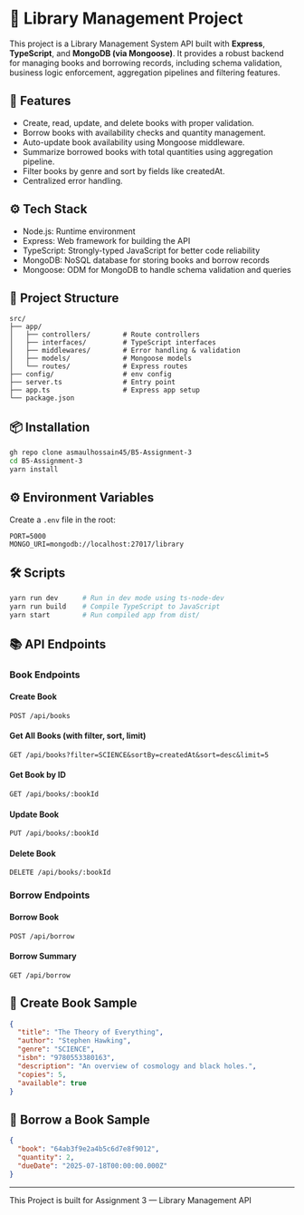 # 📖 Library Management Project

This project is a Library Management System API built with **Express**, **TypeScript**, and **MongoDB (via Mongoose)**. It provides a robust backend for managing books and borrowing records, including schema validation, business logic enforcement, aggregation pipelines and filtering features.

## 🚀 Features
- Create, read, update, and delete books with proper validation.
- Borrow books with availability checks and quantity management.
- Auto-update book availability using Mongoose middleware.
- Summarize borrowed books with total quantities using aggregation pipeline.
- Filter books by genre and sort by fields like createdAt.
- Centralized error handling.

## ⚙️ Tech Stack
- Node.js: Runtime environment
- Express: Web framework for building the API
- TypeScript: Strongly-typed JavaScript for better code reliability
- MongoDB: NoSQL database for storing books and borrow records
- Mongoose: ODM for MongoDB to handle schema validation and queries

## 📁 Project Structure
```
src/
├── app/
│   ├── controllers/        # Route controllers
│   ├── interfaces/         # TypeScript interfaces
│   ├── middlewares/        # Error handling & validation
│   ├── models/             # Mongoose models
│   └── routes/             # Express routes
├── config/                 # env config
├── server.ts               # Entry point
├── app.ts                  # Express app setup
└── package.json
```

## 📦 Installation
```bash
gh repo clone asmaulhossain45/B5-Assignment-3
cd B5-Assignment-3
yarn install
```

## ⚙️ Environment Variables
Create a `.env` file in the root:
```env
PORT=5000
MONGO_URI=mongodb://localhost:27017/library
```

## 🛠️ Scripts
```bash
yarn run dev      # Run in dev mode using ts-node-dev
yarn run build    # Compile TypeScript to JavaScript
yarn start        # Run compiled app from dist/
```

## 📚 API Endpoints

### Book Endpoints
#### Create Book
```http
POST /api/books
```
#### Get All Books (with filter, sort, limit)
```http
GET /api/books?filter=SCIENCE&sortBy=createdAt&sort=desc&limit=5
```
#### Get Book by ID
```http
GET /api/books/:bookId
```
#### Update Book
```http
PUT /api/books/:bookId
```
#### Delete Book
```http
DELETE /api/books/:bookId
```

### Borrow Endpoints
#### Borrow Book
```http
POST /api/borrow
```
#### Borrow Summary
```http
GET /api/borrow
```

## 🧪 Create Book Sample
```json
{
  "title": "The Theory of Everything",
  "author": "Stephen Hawking",
  "genre": "SCIENCE",
  "isbn": "9780553380163",
  "description": "An overview of cosmology and black holes.",
  "copies": 5,
  "available": true
}
```

## 🧪 Borrow a Book Sample
```json
{
  "book": "64ab3f9e2a4b5c6d7e8f9012",
  "quantity": 2,
  "dueDate": "2025-07-18T00:00:00.000Z"
}
```

---
This Project is built for Assignment 3 — Library Management API
